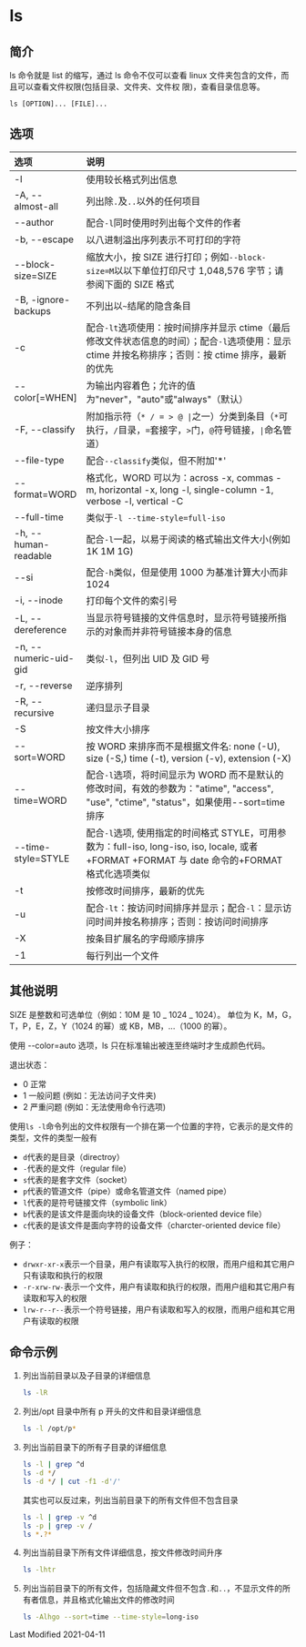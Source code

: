 # ls

## 简介

ls 命令就是 list 的缩写，通过 ls 命令不仅可以查看 linux 文件夹包含的文件，而且可以查看文件权限(包括目录、文件夹、文件权
限)，查看目录信息等。

```
ls [OPTION]... [FILE]...
```

## 选项

<style>
table th:first-of-type {
    width: 18%;
}
</style>

| 选项                  | 说明                                                                                                                                                |
| :-------------------- | :-------------------------------------------------------------------------------------------------------------------------------------------------- |
| -l                    | 使用较长格式列出信息                                                                                                                                |
| -A, --almost-all      | 列出除`.`及`..`以外的任何项目                                                                                                                       |
| --author              | 配合`-l`同时使用时列出每个文件的作者                                                                                                                |
| -b, --escape          | 以八进制溢出序列表示不可打印的字符                                                                                                                  |
| --block-size=SIZE     | 缩放大小，按 SIZE 进行打印；例如`--block-size=M`以以下单位打印尺寸 1,048,576 字节；请参阅下面的 SIZE 格式                                           |
| -B, -ignore-backups   | 不列出以`~`结尾的隐含条目                                                                                                                           |
| -c                    | 配合`-lt`选项使用：按时间排序并显示 ctime（最后修改文件状态信息的时间）；配合`-l`选项使用：显示 ctime 并按名称排序；否则：按 ctime 排序，最新的优先 |
| --color[=WHEN]        | 为输出内容着色；允许的值为"never"，"auto"或"always"（默认）                                                                                         |
| -F, --classify        | 附加指示符（`* / = > @ \|`之一）分类到条目（`*`可执行，`/`目录，`=`套接字，`>`门，`@`符号链接，`\|`命名管道）                                       |
| --file-type           | 配合`--classify`类似，但不附加'\*'                                                                                                                  |
| --format=WORD         | 格式化，WORD 可以为：across -x, commas -m, horizontal -x, long -l, single-column -1, verbose -l, vertical -C                                        |
| --full-time           | 类似于`-l --time-style=full-iso`                                                                                                                    |
| -h, --human-readable  | 配合`-l`一起，以易于阅读的格式输出文件大小(例如 1K 1M 1G)                                                                                           |
| --si                  | 配合`-h`类似，但是使用 1000 为基准计算大小而非 1024                                                                                                 |
| -i, --inode           | 打印每个文件的索引号                                                                                                                                |
| -L, --dereference     | 当显示符号链接的文件信息时，显示符号链接所指示的对象而并非符号链接本身的信息                                                                        |
| -n, --numeric-uid-gid | 类似`-l`，但列出 UID 及 GID 号                                                                                                                      |
| -r, --reverse         | 逆序排列                                                                                                                                            |
| -R, --recursive       | 递归显示子目录                                                                                                                                      |
| -S                    | 按文件大小排序                                                                                                                                      |
| --sort=WORD           | 按 WORD 来排序而不是根据文件名: none (-U), size (-S,) time (-t), version (-v), extension (-X)                                                       |
| --time=WORD           | 配合`-l`选项，将时间显示为 WORD 而不是默认的修改时间，有效的参数为："atime", "access", "use", "ctime", "status"，如果使用--sort=time 排序           |
| --time-style=STYLE    | 配合`-l`选项, 使用指定的时间格式 STYLE，可用参数为：full-iso, long-iso, iso, locale, 或者+FORMAT +FORMAT 与 date 命令的+FORMAT 格式化选项类似       |
| -t                    | 按修改时间排序，最新的优先                                                                                                                          |
| -u                    | 配合`-lt`：按访问时间排序并显示；配合`-l`：显示访问时间并按名称排序；否则：按访问时间排序                                                           |
| -X                    | 按条目扩展名的字母顺序排序                                                                                                                          |
| -1                    | 每行列出一个文件                                                                                                                                    |

## 其他说明

SIZE 是整数和可选单位（例如：10M 是 10 _ 1024 _ 1024）。 单位为 K，M，G，T，P，E，Z，Y（1024 的幂）或 KB，MB，...（1000
的幂）。

使用 --color=auto 选项，ls 只在标准输出被连至终端时才生成颜色代码。

退出状态：

- 0 正常
- 1 一般问题 (例如：无法访问子文件夹)
- 2 严重问题 (例如：无法使用命令行选项)

使用`ls -l`命令列出的文件权限有一个排在第一个位置的字符，它表示的是文件的类型，文件的类型一般有

- `d`代表的是目录（directroy）
- `-`代表的是文件（regular file）
- `s`代表的是套字文件（socket）
- `p`代表的管道文件（pipe）或命名管道文件（named pipe）
- `l`代表的是符号链接文件（symbolic link）
- `b`代表的是该文件是面向块的设备文件（block-oriented device file）
- `c`代表的是该文件是面向字符的设备文件（charcter-oriented device file）

例子：

- `drwxr-xr-x`表示一个目录，用户有读取写入执行的权限，而用户组和其它用户只有读取和执行的权限
- `-r-xrw-rw-`表示一个文件，用户有读取和执行的权限，而用户组和其它用户有读取和写入的权限
- `lrw-r--r--`表示一个符号链接，用户有读取和写入的权限，而用户组和其它用户有读取的权限

## 命令示例

1. 列出当前目录以及子目录的详细信息

   ```bash
   ls -lR
   ```

2. 列出/opt 目录中所有 p 开头的文件和目录详细信息

   ```bash
   ls -l /opt/p*
   ```

3. 列出当前目录下的所有子目录的详细信息

   ```bash
   ls -l | grep ^d
   ls -d */
   ls -d */ | cut -f1 -d'/'
   ```

   其实也可以反过来，列出当前目录下的所有文件但不包含目录

   ```bash
   ls -l | grep -v ^d
   ls -p | grep -v /
   ls *.?*
   ```

4. 列出当前目录下所有文件详细信息，按文件修改时间升序

   ```bash
   ls -lhtr
   ```

5. 列出当前目录下的所有文件，包括隐藏文件但不包含`.`和`..`，不显示文件的所有者信息，并且格式化输出文件的修改时间

   ```bash
   ls -Alhgo --sort=time --time-style=long-iso
   ```

Last Modified 2021-04-11
